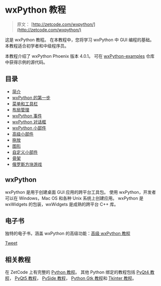 # wxPython 教程

> 原文： [http://zetcode.com/wxpython/](http://zetcode.com/wxpython/)

这是 wxPython 教程。 在本教程中，您将学习 wxPython 中 GUI 编程的基础。 本教程适合初学者和中级程序员。

本教程介绍了 wxPython Phoenix 版本 4.0.1。 可在 [wxPython-examples](https://github.com/janbodnar/wxPython-examples) 仓库中获得示例的源代码。

## 目录


*   [简介](introduction/)
*   [wxPython 的第一步](firststeps/)
*   [菜单和工具栏](menustoolbars/)
*   [布局管理](layout/)
*   [wxPython 事件](events/)
*   [wxPython 对话框](dialogs/)
*   [wxPython 小部件](widgets/)
*   [高级小部件](advanced/)
*   [拖放](draganddrop/)
*   [图形](gdi/)
*   [自定义小部件](customwidgets/)
*   [骨架](skeletons/)
*   [俄罗斯方块游戏](thetetrisgame/)


## wxPython

wxPython 是用于创建桌面 GUI 应用的跨平台工具包。 使用 wxPython，开发者可以在 Windows，Mac OS 和各种 Unix 系统上创建应用。 wxPython 是 wxWidgets 的包装，wxWidgets 是成熟的跨平台 C++ 库。

## 电子书

独特的电子书，涵盖 wxPython 的高级功能：[高级 wxPython 教程](/ebooks/advancedwxpython/)

[Tweet](https://twitter.com/share) 

## 相关教程

在 ZetCode 上有完整的 [Python 教程](/lang/python/)。 其他 Python 绑定的教程包括 [PyQt4 教程](/gui/pyqt4/)， [PyQt5 教程](/gui/pyqt5/)， [PySide 教程](/gui/pysidetutorial/)， [Python Gtk 教程](/python/gtk/)和 [Tkinter 教程](/tkinter/)。